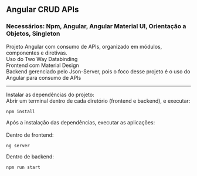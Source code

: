 ## Angular CRUD APIs
### Necessários: Npm, Angular, Angular Material UI, Orientação a Objetos, Singleton
Projeto Angular com consumo de APIs, organizado em módulos, componentes e diretivas.
<br>
Uso do Two Way Databinding
<br>
Frontend com Material Design
<br>
Backend gerenciado pelo Json-Server, pois o foco desse projeto é o uso do Angular para consumo de APIs
<hr>
Instalar as dependências do projeto:<br>
Abrir um terminal dentro de cada diretório (frontend e backend), e executar:

```
npm install
```

Após a instalação das dependências, executar as aplicações:
<br><br>
Dentro de frontend:
```
ng server
```

Dentro de backend:
```
npm run start
```
